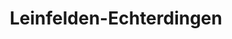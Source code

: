 ---
title: Leinfelden-Echterdingen
url: /leinfelden-echterdingen/
latitude: 48.7
longitude: 9.138
---